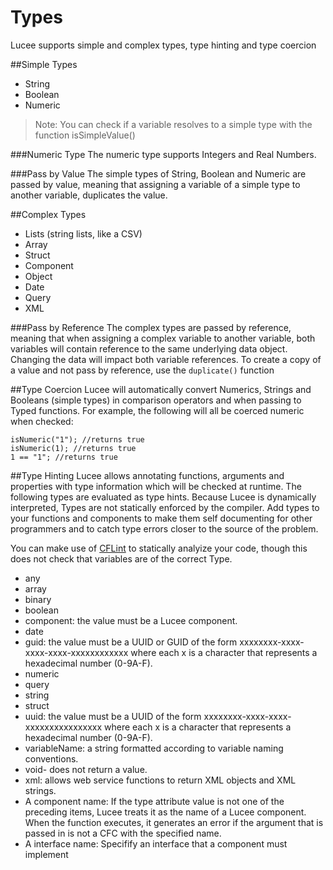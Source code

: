 # Types

Lucee supports simple and complex types, type hinting and type coercion

##Simple Types
* String
* Boolean
* Numeric

> Note: You can check if a variable resolves to a simple type with the function isSimpleValue()

###Numeric Type
The numeric type supports Integers and Real Numbers. 

###Pass by Value
The simple types of String, Boolean and Numeric are passed by value, meaning that assigning a variable of a simple type to another variable, duplicates the value.

##Complex Types
* Lists (string lists, like a CSV)
* Array
* Struct
* Component
* Object
* Date
* Query
* XML

###Pass by Reference
The complex types are passed by reference, meaning that when assigning a complex variable to another variable, both variables will contain reference to the same underlying data object. Changing the data will impact both variable references. To create a copy of a value and not pass by reference, use the `duplicate()` function

##Type Coercion
Lucee will  automatically convert Numerics, Strings and Booleans (simple types) in comparison operators and when passing to Typed functions. For example, the following will all be coerced numeric when checked:

```
isNumeric("1"); //returns true
isNumeric(1); //returns true
1 == "1"; //returns true
```

##Type Hinting
Lucee allows annotating functions, arguments and properties with type information which will be checked at runtime. The following types are evaluated as type hints. Because Lucee is dynamically interpreted, Types are not statically enforced by the compiler. Add types to your functions and components to make them self documenting for other programmers and to catch type errors closer to the source of the problem.

You can make use of [CFLint](https://github.com/cflint/CFLint) to statically analyize your code, though this does not check that variables are of the correct Type. 

* any
* array
* binary
* boolean
* component: the value must be a Lucee component.
* date
* guid: the value must be a UUID or GUID of the form xxxxxxxx-xxxx-xxxx-xxxx-xxxxxxxxxxxx where each x is a character that represents a hexadecimal number (0-9A-F).
* numeric
* query
* string
* struct
* uuid: the value must be a UUID of the form xxxxxxxx-xxxx-xxxx-xxxxxxxxxxxxxxxx where each x is a character that represents a hexadecimal number (0-9A-F).
* variableName: a string formatted according to variable naming conventions.
* void-  does not return a value.
* xml: allows web service functions to return XML objects and XML strings.
* A component name: If the type attribute value is not one of the preceding items, Lucee treats it as the name of a Lucee component. When the function executes, it generates an error if the argument that is passed in is not a CFC with the specified name.
* A interface name: Specifify an interface that a component must implement







